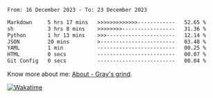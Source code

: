 <!--START_SECTION:waka-->

```txt
From: 16 December 2023 - To: 23 December 2023

Markdown     5 hrs 17 mins   >>>>>>>>>>>>>------------   52.65 %
sh           3 hrs 8 mins    >>>>>>>>-----------------   31.36 %
Python       1 hr 13 mins    >>>----------------------   12.14 %
JSON         20 mins         >------------------------   03.48 %
YAML         1 min           -------------------------   00.25 %
HTML         0 secs          -------------------------   00.07 %
Git Config   0 secs          -------------------------   00.04 %
```

<!--END_SECTION:waka-->

<!-- [![grayxu's github stats](https://github-readme-stats.vercel.app/api?username=grayxu&count_private=true&show_icons=true)](https://github.com/grayxu) -->

Know more about me: [About - Gray's grind](https://www.grayxu.cn/).
<p align="left">
  <a href="https://wakatime.com/@grayxu" target="_blank">
    <img alt="Wakatime" src="https://wakatime.com/badge/user/c69eb31e-43a1-463f-8968-c3449e386f57.svg"/>
  </a>
</p>

